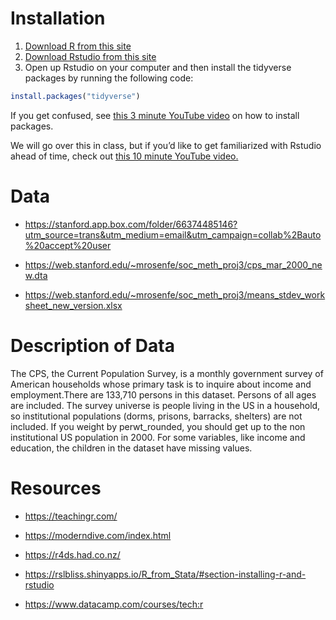 
<!-- README.md is generated from README.Rmd. Please edit that file -->

# Installation

1.  [Download R from this site](https://cran.r-project.org/)
2.  [Download Rstudio from this
    site](https://www.rstudio.com/products/rstudio/download/#download)
3.  Open up Rstudio on your computer and then install the tidyverse
    packages by running the following code:

<!-- end list -->

``` r
install.packages("tidyverse")
```

If you get confused, see [this 3 minute YouTube
video](https://www.youtube.com/watch?v=u1r5XTqrCTQ) on how to install
packages.

We will go over this in class, but if you’d like to get familiarized
with Rstudio ahead of time, check out [this 10 minute YouTube
video.](https://www.youtube.com/watch?v=lTTJPRwnONE&list=PLLxj8fULvXwGOf8uHlL4Tr62oXSB5k_in&index=2)

# Data

  - <https://stanford.app.box.com/folder/66374485146?utm_source=trans&utm_medium=email&utm_campaign=collab%2Bauto%20accept%20user>

  - <https://web.stanford.edu/~mrosenfe/soc_meth_proj3/cps_mar_2000_new.dta>

  - <https://web.stanford.edu/~mrosenfe/soc_meth_proj3/means_stdev_worksheet_new_version.xlsx>

# Description of Data

The CPS, the Current Population Survey, is a monthly government survey
of American households whose primary task is to inquire about income and
employment.There are 133,710 persons in this dataset. Persons of all
ages are included. The survey universe is people living in the US in a
household, so institutional populations (dorms, prisons, barracks,
shelters) are not included. If you weight by perwt\_rounded, you should
get up to the non institutional US population in 2000. For some
variables, like income and education, the children in the dataset have
missing
    values.

# Resources

  - <https://teachingr.com/>

  - <https://moderndive.com/index.html>

  - <https://r4ds.had.co.nz/>

  - <https://rslbliss.shinyapps.io/R_from_Stata/#section-installing-r-and-rstudio>

  - <https://www.datacamp.com/courses/tech:r>
